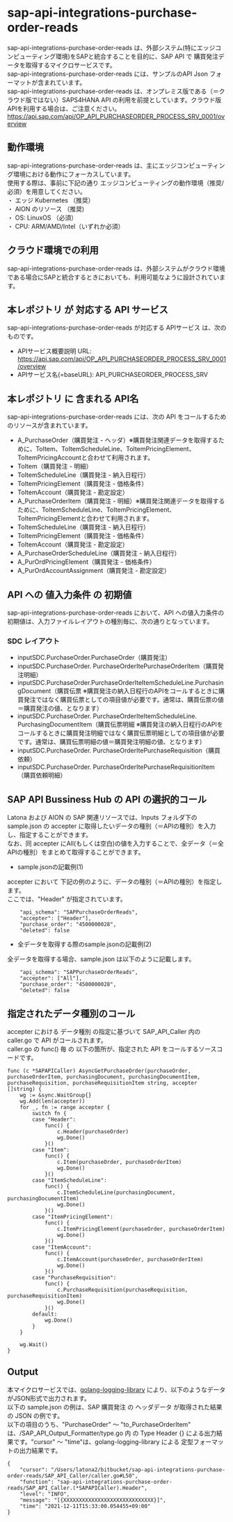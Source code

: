 # sap-api-integrations-purchase-order-reads
sap-api-integrations-purchase-order-reads は、外部システム(特にエッジコンピューティング環境)をSAPと統合することを目的に、SAP API で 購買発注データを取得するマイクロサービスです。    
sap-api-integrations-purchase-order-reads には、サンプルのAPI Json フォーマットが含まれています。   
sap-api-integrations-purchase-order-reads は、オンプレミス版である（＝クラウド版ではない）SAPS4HANA API の利用を前提としています。クラウド版APIを利用する場合は、ご注意ください。   
https://api.sap.com/api/OP_API_PURCHASEORDER_PROCESS_SRV_0001/overview  

## 動作環境  
sap-api-integrations-purchase-order-reads は、主にエッジコンピューティング環境における動作にフォーカスしています。  
使用する際は、事前に下記の通り エッジコンピューティングの動作環境（推奨/必須）を用意してください。  
・ エッジ Kubernetes （推奨）    
・ AION のリソース （推奨)    
・ OS: LinuxOS （必須）    
・ CPU: ARM/AMD/Intel（いずれか必須）　　

## クラウド環境での利用
sap-api-integrations-purchase-order-reads は、外部システムがクラウド環境である場合にSAPと統合するときにおいても、利用可能なように設計されています。  

## 本レポジトリ が 対応する API サービス
sap-api-integrations-purchase-order-reads が対応する APIサービス は、次のものです。

* APIサービス概要説明 URL: https://api.sap.com/api/OP_API_PURCHASEORDER_PROCESS_SRV_0001/overview    
* APIサービス名(=baseURL): API_PURCHASEORDER_PROCESS_SRV

## 本レポジトリ に 含まれる API名
sap-api-integrations-purchase-order-reads には、次の API をコールするためのリソースが含まれています。  

* A_PurchaseOrder（購買発注 - ヘッダ）※購買発注関連データを取得するために、ToItem、ToItemScheduleLine、ToItemPricingElement、ToItemPricingAccountと合わせて利用されます。  
* ToItem（購買発注 - 明細）
* ToItemScheduleLine（購買発注 - 納入日程行）
* ToItemPricingElement（購買発注 - 価格条件）
* ToItemAccount（購買発注 - 勘定設定）
* A_PurchaseOrderItem（購買発注 - 明細）※購買発注関連データを取得するために、ToItemScheduleLine、ToItemPricingElement、ToItemPricingElementと合わせて利用されます。  
* ToItemScheduleLine（購買発注 - 納入日程行）
* ToItemPricingElement（購買発注 - 価格条件）
* ToItemAccount（購買発注 - 勘定設定）
* A_PurchaseOrderScheduleLine（購買発注 - 納入日程行）
* A_PurOrdPricingElement（購買発注 - 価格条件）
* A_PurOrdAccountAssignment（購買発注 - 勘定設定）

## API への 値入力条件 の 初期値
sap-api-integrations-purchase-order-reads において、API への値入力条件の初期値は、入力ファイルレイアウトの種別毎に、次の通りとなっています。  

### SDC レイアウト

* inputSDC.PurchaseOrder.PurchaseOrder（購買発注）
* inputSDC.PurchaseOrder. PurchaseOrderItePurchaseOrderItem（購買発注明細）
* inputSDC.PurchaseOrder.PurchaseOrderIteItemScheduleLine.PurchasingDocument（購買伝票 ※購買発注の納入日程行のAPIをコールするときに購買発注ではなく購買伝票としての項目値が必要です。通常は、購買伝票の値＝購買発注の値、となります）
* inputSDC.PurchaseOrder. PurchaseOrderIteItemScheduleLine. PurchasingDocumentItem（購買伝票明細 ※購買発注の納入日程行のAPIをコールするときに購買発注明細ではなく購買伝票明細としての項目値が必要です。通常は、購買伝票明細の値＝購買発注明細の値、となります）
* inputSDC.PurchaseOrder. PurchaseOrderItePurchaseRequisition（購買依頼）
* inputSDC.PurchaseOrder. PurchaseOrderItePurchaseRequisitionItem（購買依頼明細）

## SAP API Bussiness Hub の API の選択的コール

Latona および AION の SAP 関連リソースでは、Inputs フォルダ下の sample.json の accepter に取得したいデータの種別（＝APIの種別）を入力し、指定することができます。  
なお、同 accepter にAll(もしくは空白)の値を入力することで、全データ（＝全APIの種別）をまとめて取得することができます。  

* sample.jsonの記載例(1)  

accepter において 下記の例のように、データの種別（＝APIの種別）を指定します。  
ここでは、"Header" が指定されています。

```
	"api_schema": "SAPPurchaseOrderReads",
	"accepter": ["Header"],
	"purchase_order": "4500000028",
	"deleted": false
```
  
* 全データを取得する際のsample.jsonの記載例(2)  

全データを取得する場合、sample.json は以下のように記載します。  

```
	"api_schema": "SAPPurchaseOrderReads",
	"accepter": ["All"],
	"purchase_order": "4500000028",
	"deleted": false
```

## 指定されたデータ種別のコール

accepter における データ種別 の指定に基づいて SAP_API_Caller 内の caller.go で API がコールされます。  
caller.go の func() 毎 の 以下の箇所が、指定された API をコールするソースコードです。  

```
func (c *SAPAPICaller) AsyncGetPurchaseOrder(purchaseOrder, purchaseOrderItem, purchasingDocument, purchasingDocumentItem, purchaseRequisition, purchaseRequisitionItem string, accepter []string) {
	wg := &sync.WaitGroup{}
	wg.Add(len(accepter))
	for _, fn := range accepter {
		switch fn {
		case "Header":
			func() {
				c.Header(purchaseOrder)
				wg.Done()
			}()
		case "Item":
			func() {
				c.Item(purchaseOrder, purchaseOrderItem)
				wg.Done()
			}()
		case "ItemScheduleLine":
			func() {
				c.ItemScheduleLine(purchasingDocument, purchasingDocumentItem)
				wg.Done()
			}()
		case "ItemPricingElement":
			func() {
				c.ItemPricingElement(purchaseOrder, purchaseOrderItem)
				wg.Done()
			}()
		case "ItemAccount":
			func() {
				c.ItemAccount(purchaseOrder, purchaseOrderItem)
				wg.Done()
			}()
		case "PurchaseRequisition":
			func() {
				c.PurchaseRequisition(purchaseRequisition, purchaseRequisitionItem)
				wg.Done()
			}()
		default:
			wg.Done()
		}
	}

	wg.Wait()
}
```
## Output  
本マイクロサービスでは、[golang-logging-library](https://github.com/latonaio/golang-logging-library) により、以下のようなデータがJSON形式で出力されます。  
以下の sample.json の例は、SAP 購買発注 の ヘッダデータ が取得された結果の JSON の例です。  
以下の項目のうち、"PurchaseOrder" ～ "to_PurchaseOrderItem" は、/SAP_API_Output_Formatter/type.go 内 の Type Header {} による出力結果です。"cursor" ～ "time"は、golang-logging-library による 定型フォーマットの出力結果です。  

```
{
	"cursor": "/Users/latona2/bitbucket/sap-api-integrations-purchase-order-reads/SAP_API_Caller/caller.go#L50",
	"function": "sap-api-integrations-purchase-order-reads/SAP_API_Caller.(*SAPAPICaller).Header",
	"level": "INFO",
	"message": "[{XXXXXXXXXXXXXXXXXXXXXXXXXXXXX}]",
	"time": "2021-12-11T15:33:00.054455+09:00"
}
```
